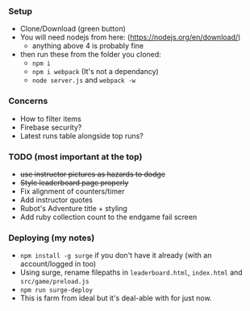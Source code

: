 ### Setup

* Clone/Download (green button)
* You will need nodejs from here: (https://nodejs.org/en/download/)
  * anything above 4 is probably fine
* then run these from the folder you cloned:
  * `npm i`
  * `npm i webpack` (It's not a dependancy)
  * `node server.js` and `webpack -w`

### Concerns

* How to filter items
* Firebase security?
* Latest runs table alongside top runs?

### TODO (most important at the top)

* ~~use instructor pictures as hazards to dodge~~
* ~~Style leaderboard page properly~~
* Fix alignment of counters/timer
* Add instructor quotes
* Rubot's Adventure title + styling
* Add ruby collection count to the endgame fail screen

### Deploying (my notes)

* `npm install -g surge` if you don't have it already (with an account/logged in too)
* Using surge, rename filepaths in `leaderboard.html`,  `index.html` and `src/game/preload.js`
* `npm run surge-deploy`
* This is farm from ideal but it's deal-able with for just now.
